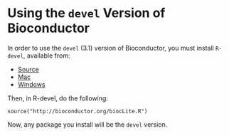 Using the `devel` Version of Bioconductor
=========================================

In order to use the `devel` (3.1) version of Bioconductor, you
must install `R-devel`, available from:

* [Source](ftp://ftp.stat.math.ethz.ch/Software/R/)
* [Mac](http://r.research.att.com/)
* [Windows](http://cran.r-project.org/bin/windows/base/rdevel.html)

Then, in R-devel, do the following:

    source("http://bioconductor.org/biocLite.R")

Now, any package you install will be the `devel` version.


<!--
In order to use the `devel` version of Bioconductor, simply call
the function `useDevel()` (from the `BiocInstaller`) package:

    ## In R-3.1.0
    library(BiocInstaller) 
    useDevel()

After doing this, all packages will be installed from the `devel`
(BioC 3.0) repository.

If you also want to work with the `release` version of Bioconductor
(2.14), we recommend maintaining two separate installations of R
3.1.0, one to be used with Bioconductor 2.14 (BioC-release) and the
other to be used with Bioconductor 3.0 (BioC-devel). Run `useDevel()`
as described above in this latter installation.
-->

<!--
An easy way to do this is to have two separate installations of R-3.1.

A more complicated way is to use the `R_LIBS_USER` environment
variable.  First, create two separate directories. Suggested directory
names are Linux:
    
    ~/R/x86_64-unknown-linux-gnu-library/3.1-bioc-release
    ~/R/x86_64-unknown-linux-gnu-library/3.1-bioc-devel

Mac OS:
    
    ~/Library/R/3.1-bioc-release/library
    ~/Library/R/3.1-bioc-devel/library

and Windows:
    
    C:\Users\YOUR_NAME\Documents\R\win-library\3.1-bioc-release
    C:\Users\YOUR_NAME\Documents\R\win-library\3.1-bioc-devel
    
(change `YOUR_NAME` to your user name)
    
Invoke "R for bioc-devel" or "R for bioc-release" from the command
line on Linux:
    
    R_LIBS_USER=~/R/x86_64-unknown-linux-gnu-library/3.1-bioc-release R
    R_LIBS_USER=~/R/x86_64-unknown-linux-gnu-library/3.1-bioc-devel R
    
Mac OS X:
    
    R_LIBS_USER=~~/Library/R/3.1-bioc-release/library R
    R_LIBS_USER=~~/Library/R/3.1-bioc-devel/library R

and Windows (assuming that R.exe is in PATH):
    
    cmd /C "set R_LIBS_USER=C:\Users\YOUR_NAME\Documents\R\win-library\3.1-bioc-release &&  R"
    cmd /C "set R_LIBS_USER=C:\Users\YOUR_NAME\Documents\R\win-library\3.1-bioc-devel &&  R"
    
When correctly configured, R's `.libPaths()` function will return the
`release` or `devel` directory as its first entry. Packages are
installed to that directory, and that is the first place that
`library()` looks for them.  <code>biocLite()</code> and
<code>install.packages()</code> respect this setting;
<code>update.packages()</code> attempts to update packages in the
directory where the current package is installed.

Aliases
-------

On Linux and Mac OS X, you can create a bash alias to save typing. Add the
following to your ~/bash_profile on Linux:
    
    alias Rdevel='R_LIBS_USER=~/R/x86_64-unknown-linux-gnu-library/3.1-bioc-devel R'
    alias Rrelease='R_LIBS_USER=~/R/x86_64-unknown-linux-gnu-library/3.1-bioc-release R'
    
or Mac OS X
    
    alias Rdevel='R_LIBS_USER=~/Library/R/3.1-bioc-devel/library R'
    alias Rrelease='R_LIBS_USER=~/Library/R/3.1-bioc-release/library R'
    
Invoke R from the command line as `Rdevel` or `Rrelease`.

On Windows, create two shortcuts, one for `release` and one for
`devel`. For `devel` (do similar steps for `release`) go to My
Computer and navigate to a directory that is in your PATH. Then
right-click and choose New->Shortcut.  In the "type the location of
the item" box, put:

    cmd /C "set R_LIBS_USER=C:\Users\YOUR_NAME\Documents\R\win-library\3.1-bioc-devel &&  R"

(again, it's assumed R.exe is in your PATH) Click "Next", and in the
"Type a name for this shortcut" box, type

    Rdevel
    
Invoke these from the command line as `Rdevel.lnk`.
    
Because `R_LIBS_USER` is an environment variable, its value should be
inherited by any subprocesses started by R, so they should do the
right thing as well.
-->
